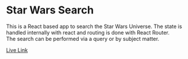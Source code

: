 # Star Wars Search

This is a React based app to search the Star Wars Universe. The state is handled internally with react and routing is done with React Router.  
The search can be performed via a query or by subject matter.

[Live Link](https://star-wars-search-gwz6xihn9.vercel.app/)
